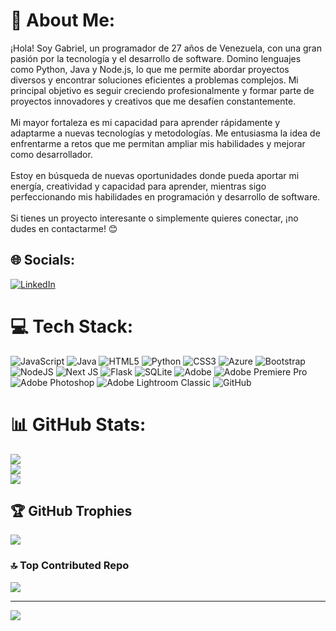 # 💫 About Me:
¡Hola! Soy Gabriel, un programador de 27 años de Venezuela, con una gran pasión por la tecnología y el desarrollo de software. Domino lenguajes como Python, Java y Node.js, lo que me permite abordar proyectos diversos y encontrar soluciones eficientes a problemas complejos. Mi principal objetivo es seguir creciendo profesionalmente y formar parte de proyectos innovadores y creativos que me desafíen constantemente.<br><br>Mi mayor fortaleza es mi capacidad para aprender rápidamente y adaptarme a nuevas tecnologías y metodologías. Me entusiasma la idea de enfrentarme a retos que me permitan ampliar mis habilidades y mejorar como desarrollador.<br><br>Estoy en búsqueda de nuevas oportunidades donde pueda aportar mi energía, creatividad y capacidad para aprender, mientras sigo perfeccionando mis habilidades en programación y desarrollo de software.<br><br>Si tienes un proyecto interesante o simplemente quieres conectar, ¡no dudes en contactarme! 😊


## 🌐 Socials:
[![LinkedIn](https://img.shields.io/badge/LinkedIn-%230077B5.svg?logo=linkedin&logoColor=white)](https://www.linkedin.com/in/gabriel-armando-morales-rondon-0b101b183/) 

# 💻 Tech Stack:
![JavaScript](https://img.shields.io/badge/javascript-%23323330.svg?style=for-the-badge&logo=javascript&logoColor=%23F7DF1E) ![Java](https://img.shields.io/badge/java-%23ED8B00.svg?style=for-the-badge&logo=openjdk&logoColor=white) ![HTML5](https://img.shields.io/badge/html5-%23E34F26.svg?style=for-the-badge&logo=html5&logoColor=white) ![Python](https://img.shields.io/badge/python-3670A0?style=for-the-badge&logo=python&logoColor=ffdd54) ![CSS3](https://img.shields.io/badge/css3-%231572B6.svg?style=for-the-badge&logo=css3&logoColor=white) ![Azure](https://img.shields.io/badge/azure-%230072C6.svg?style=for-the-badge&logo=microsoftazure&logoColor=white) ![Bootstrap](https://img.shields.io/badge/bootstrap-%238511FA.svg?style=for-the-badge&logo=bootstrap&logoColor=white) ![NodeJS](https://img.shields.io/badge/node.js-6DA55F?style=for-the-badge&logo=node.js&logoColor=white) ![Next JS](https://img.shields.io/badge/Next-black?style=for-the-badge&logo=next.js&logoColor=white) ![Flask](https://img.shields.io/badge/flask-%23000.svg?style=for-the-badge&logo=flask&logoColor=white) ![SQLite](https://img.shields.io/badge/sqlite-%2307405e.svg?style=for-the-badge&logo=sqlite&logoColor=white) ![Adobe](https://img.shields.io/badge/adobe-%23FF0000.svg?style=for-the-badge&logo=adobe&logoColor=white) ![Adobe Premiere Pro](https://img.shields.io/badge/Adobe%20Premiere%20Pro-9999FF.svg?style=for-the-badge&logo=Adobe%20Premiere%20Pro&logoColor=white) ![Adobe Photoshop](https://img.shields.io/badge/adobe%20photoshop-%2331A8FF.svg?style=for-the-badge&logo=adobe%20photoshop&logoColor=white) ![Adobe Lightroom Classic](https://img.shields.io/badge/Adobe%20Lightroom%20Classic-31A8FF.svg?style=for-the-badge&logo=Adobe%20Lightroom%20Classic&logoColor=white) ![GitHub](https://img.shields.io/badge/github-%23121011.svg?style=for-the-badge&logo=github&logoColor=white)
# 📊 GitHub Stats:
![](https://github-readme-stats.vercel.app/api?username=theliquidbacon&theme=synthwave&hide_border=false&include_all_commits=false&count_private=false)<br/>
![](https://github-readme-streak-stats.herokuapp.com/?user=theliquidbacon&theme=synthwave&hide_border=false)<br/>
![](https://github-readme-stats.vercel.app/api/top-langs/?username=theliquidbacon&theme=synthwave&hide_border=false&include_all_commits=false&count_private=false&layout=compact)

## 🏆 GitHub Trophies
![](https://github-profile-trophy.vercel.app/?username=theliquidbacon&theme=radical&no-frame=false&no-bg=true&margin-w=4)

### 🔝 Top Contributed Repo
![](https://github-contributor-stats.vercel.app/api?username=theliquidbacon&limit=5&theme=dark&combine_all_yearly_contributions=true)

---
[![](https://visitcount.itsvg.in/api?id=theliquidbacon&icon=0&color=0)](https://visitcount.itsvg.in)

<!-- Proudly created with GPRM ( https://gprm.itsvg.in ) -->
